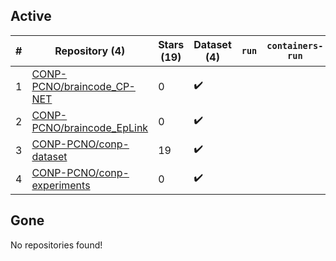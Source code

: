 ## Active
| # | Repository (4) | Stars (19) | Dataset (4) | `run` | `containers-run` | Last Modified |
| --- | --- | --- | --- | --- | --- | --- |
| 1 | [CONP-PCNO/braincode_CP-NET](https://github.com/CONP-PCNO/braincode_CP-NET) | 0 | :heavy_check_mark: |  |  | 2024-03-05 21:38:41+00:00 |
| 2 | [CONP-PCNO/braincode_EpLink](https://github.com/CONP-PCNO/braincode_EpLink) | 0 | :heavy_check_mark: |  |  | 2024-03-05 21:11:10+00:00 |
| 3 | [CONP-PCNO/conp-dataset](https://github.com/CONP-PCNO/conp-dataset) | 19 | :heavy_check_mark: |  |  | 2024-04-13 19:14:03+00:00 |
| 4 | [CONP-PCNO/conp-experiments](https://github.com/CONP-PCNO/conp-experiments) | 0 | :heavy_check_mark: |  |  | 2023-07-20 20:24:25+00:00 |

## Gone
No repositories found!
